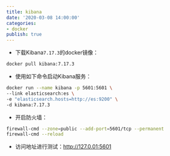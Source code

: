 ```yaml
---
title: kibana
date: '2020-03-08 14:00:00'
categories:
- docker
publish: true
---
```


<a name="I7SCk"></a>

-   下载Kibana`7.17.3`的docker镜像：
```sh
docker pull kibana:7.17.3
```

-   使用如下命令启动Kibana服务：
```sh
docker run --name kibana -p 5601:5601 \
--link elasticsearch:es \
-e "elasticsearch.hosts=http://es:9200" \
-d kibana:7.17.3
```

-   开启防火墙：

```sh
firewall-cmd --zone=public --add-port=5601/tcp --permanent
firewall-cmd --reload
```

-   访问地址进行测试：http://127.0.01:5601
